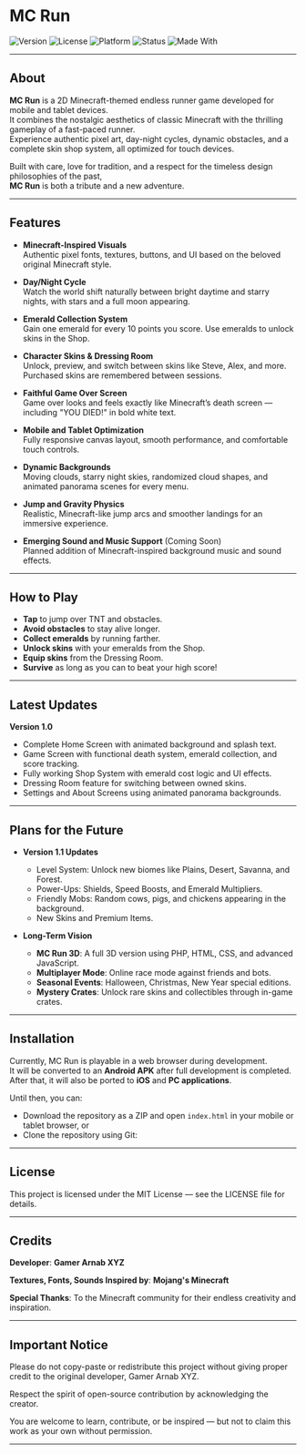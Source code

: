 # MC Run

![Version](https://img.shields.io/badge/Version-1.0-blue.svg)
![License](https://img.shields.io/badge/License-MIT-green.svg)
![Platform](https://img.shields.io/badge/Platform-Mobile%20%7C%20Tablet-green.svg)
![Status](https://img.shields.io/badge/Status-In%20Development-yellow.svg)
![Made With](https://img.shields.io/badge/Made%20With-HTML%20%7C%20CSS%20%7C%20JS%20%7C%20PHP-orange.svg)

---

## About

**MC Run** is a 2D Minecraft-themed endless runner game developed for mobile and tablet devices.  
It combines the nostalgic aesthetics of classic Minecraft with the thrilling gameplay of a fast-paced runner.  
Experience authentic pixel art, day-night cycles, dynamic obstacles, and a complete skin shop system, all optimized for touch devices.

Built with care, love for tradition, and a respect for the timeless design philosophies of the past,  
**MC Run** is both a tribute and a new adventure.

---

## Features

- **Minecraft-Inspired Visuals**  
  Authentic pixel fonts, textures, buttons, and UI based on the beloved original Minecraft style.
  
- **Day/Night Cycle**  
  Watch the world shift naturally between bright daytime and starry nights, with stars and a full moon appearing.

- **Emerald Collection System**  
  Gain one emerald for every 10 points you score. Use emeralds to unlock skins in the Shop.

- **Character Skins & Dressing Room**  
  Unlock, preview, and switch between skins like Steve, Alex, and more. Purchased skins are remembered between sessions.

- **Faithful Game Over Screen**  
  Game over looks and feels exactly like Minecraft’s death screen — including "YOU DIED!" in bold white text.

- **Mobile and Tablet Optimization**  
  Fully responsive canvas layout, smooth performance, and comfortable touch controls.

- **Dynamic Backgrounds**  
  Moving clouds, starry night skies, randomized cloud shapes, and animated panorama scenes for every menu.

- **Jump and Gravity Physics**  
  Realistic, Minecraft-like jump arcs and smoother landings for an immersive experience.

- **Emerging Sound and Music Support** (Coming Soon)  
  Planned addition of Minecraft-inspired background music and sound effects.

---

## How to Play

- **Tap** to jump over TNT and obstacles.
- **Avoid obstacles** to stay alive longer.
- **Collect emeralds** by running farther.
- **Unlock skins** with your emeralds from the Shop.
- **Equip skins** from the Dressing Room.
- **Survive** as long as you can to beat your high score!

---

## Latest Updates

**Version 1.0**

- Complete Home Screen with animated background and splash text.
- Game Screen with functional death system, emerald collection, and score tracking.
- Fully working Shop System with emerald cost logic and UI effects.
- Dressing Room feature for switching between owned skins.
- Settings and About Screens using animated panorama backgrounds.

---

## Plans for the Future

- **Version 1.1 Updates**  
  - Level System: Unlock new biomes like Plains, Desert, Savanna, and Forest.
  - Power-Ups: Shields, Speed Boosts, and Emerald Multipliers.
  - Friendly Mobs: Random cows, pigs, and chickens appearing in the background.
  - New Skins and Premium Items.

- **Long-Term Vision**  
  - **MC Run 3D**: A full 3D version using PHP, HTML, CSS, and advanced JavaScript.
  - **Multiplayer Mode**: Online race mode against friends and bots.
  - **Seasonal Events**: Halloween, Christmas, New Year special editions.
  - **Mystery Crates**: Unlock rare skins and collectibles through in-game crates.

---

## Installation

Currently, MC Run is playable in a web browser during development.  
It will be converted to an **Android APK** after full development is completed.  
After that, it will also be ported to **iOS** and **PC applications**.

Until then, you can:
- Download the repository as a ZIP and open `index.html` in your mobile or tablet browser, or
- Clone the repository using Git:


---

## License

This project is licensed under the MIT License — see the LICENSE file for details.


---

## Credits

**Developer**: **Gamer Arnab XYZ**

**Textures, Fonts, Sounds Inspired by**: **Mojang's Minecraft**

**Special Thanks**: To the Minecraft community for their endless creativity and inspiration.



---

## Important Notice

Please do not copy-paste or redistribute this project without giving proper credit to the original developer, Gamer Arnab XYZ.

Respect the spirit of open-source contribution by acknowledging the creator.

You are welcome to learn, contribute, or be inspired — but not to claim this work as your own without permission.



---
